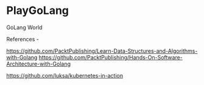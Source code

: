 # PlayGoLang
GoLang World

References - 

https://github.com/PacktPublishing/Learn-Data-Structures-and-Algorithms-with-Golang
https://github.com/PacktPublishing/Hands-On-Software-Architecture-with-Golang

https://github.com/luksa/kubernetes-in-action
